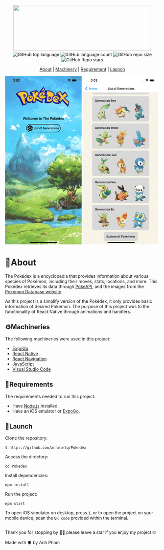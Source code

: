 <div align = 'center'> 
<img src = https://camo.githubusercontent.com/418d92ecbe7cd1805153001a34147ab7c965103432ff4a68eaa2fc5d4e6c1b42/68747470733a2f2f696b2e696d6167656b69742e696f2f6877796b73766a3469762f706f6b656465785f4e5f576757724a4b30732e706e67 width="450" height="150"/> 
</div>

<div align = 'center'>
<img alt="GitHub top language" src="https://img.shields.io/github/languages/top/anhvietq/Pokedex?style=plastic">
<img alt="GitHub language count" src="https://img.shields.io/github/languages/count/anhvietq/Pokedex?style=plastic">
<img alt="GitHub repo size" src="https://img.shields.io/github/repo-size/anhvietq/Pokedex?style=plastic">
<img alt="GitHub Repo stars" src="https://img.shields.io/github/stars/anhvietq/Pokedex?style=plastic">
</div>

<div align= 'center'>
  
[About](https://github.com/anhvietq/Pokedex#about) |  [Machinery](https://github.com/anhvietq/Pokedex#Machineries)  | [Requirement](https://github.com/anhvietq/Pokedex#Requirements)  | [Launch](https://github.com/anhvietq/Pokedex#Launch) 

</div>

<div align ='center'>
<img src = assets/images/poke1.gif width="250" height= "550"/> <img  src = assets/images/poke2.gif width="250" height= "550"/>
</div>


# 📢About
The Pokédex is a encyclopedia that provides information about various species of Pokémon, including their moves, stats, locations, and more. 
This Pokédex retrieves its data through [PokeAPI](https://pokeapi.co), and the images from the [Pokemon Database website](https://pokemondb.net). 

As this project is a simplify version of the Pokédex, it only provides basic information of desired Pokemon.
The purpose of this project was to the functionality of React Native through animations and handlers. 

## ⚙️Machineries
The following machineries were used in this project: 
  - [ExpoGo](https://expo.dev/client)
  - [React Native](https://reactnative.dev)
  - [React Navigation](https://reactnavigation.org)
  - [JavaScript](https://www.javascript.com)
  - [Visual Studio Code](https://code.visualstudio.com)
  
## 📑Requirements
The requirements needed to run this project: 
  - Have [Node.js](https://nodejs.org/en/) installed.
  - Have an iOS emulator or [ExpoGo](https://expo.dev/client).

## 🚀Launch
  Clone the repository:
```
$ https://github.com/anhvietq/Pokedex
```
  Access the directory: 
```
cd Pokedex
```
  Install dependencies: 
```
npm install
```
  Run the project: 
``` 
npm start
```
  To open iOS simulator on desktop, press ``i``, or to open the project on your mobile device, scan the ``QR code`` provided within the terminal. 
##
Thank you for stopping by 🫶🏻 please leave a star if you enjoy my project 🤓

Made with 🫀 by Anh Pham


